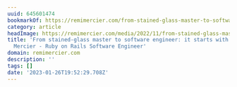 ```yaml
---
uuid: 645601474
bookmarkOf: https://remimercier.com/from-stained-glass-master-to-software-developer/
category: article
headImage: https://remimercier.com/media/2022/11/from-stained-glass-master-to-software-engineer-part-1-remi-mercier.png
title: 'From stained-glass master to software engineer: it starts with a mess - Remi
  Mercier - Ruby on Rails Software Engineer'
domain: remimercier.com
description: ''
tags: []
date: '2023-01-26T19:52:29.708Z'
---
```



